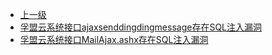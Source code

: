 * [上一级](docs/wy876_poc/)
* [孚盟云系统接口ajaxsenddingdingmessage存在SQL注入漏洞](docs/wy876_poc/%E5%AD%9A%E7%9B%9F%E4%BA%91/%E5%AD%9A%E7%9B%9F%E4%BA%91%E7%B3%BB%E7%BB%9F%E6%8E%A5%E5%8F%A3ajaxsenddingdingmessage%E5%AD%98%E5%9C%A8SQL%E6%B3%A8%E5%85%A5%E6%BC%8F%E6%B4%9E.md)
* [孚盟云系统接口MailAjax.ashx存在SQL注入漏洞](docs/wy876_poc/%E5%AD%9A%E7%9B%9F%E4%BA%91/%E5%AD%9A%E7%9B%9F%E4%BA%91%E7%B3%BB%E7%BB%9F%E6%8E%A5%E5%8F%A3MailAjax.ashx%E5%AD%98%E5%9C%A8SQL%E6%B3%A8%E5%85%A5%E6%BC%8F%E6%B4%9E.md)
